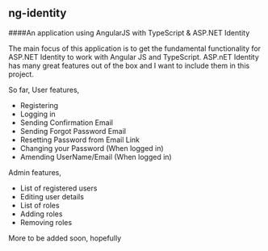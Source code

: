 ## ng-identity
####An application using AngularJS with TypeScript &amp; ASP.NET Identity


The main focus of this application is to get the fundamental functionality for ASP.NET Identity to work with Angular JS and TypeScript. 
ASP.nET Identity has many great features out of the box and I want to include them in this project.

So far,
User features,
* Registering
* Logging in
* Sending Confirmation Email
* Sending Forgot Password Email
* Resetting Password from Email Link
* Changing your Password (When logged in)
* Amending UserName/Email (When logged in)

Admin features,
* List of registered users
* Editing user details
* List of roles
* Adding roles
* Removing roles

More to be added soon, hopefully
